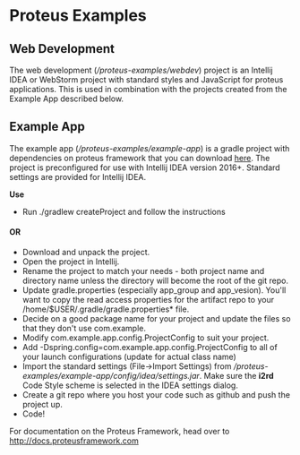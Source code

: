 Proteus Examples
================

Web Development
---------------

The web development (*/proteus-examples/webdev*) project is an Intellij IDEA or WebStorm project with standard styles and JavaScript for proteus applications. This is used in combination with the projects created from the Example App described below.



Example App
-----------

The example app (*/proteus-examples/example-app*) is a gradle project with dependencies on proteus framework that you can download [here](https://github.com/VentureTech/proteus-examples/releases/). The project is preconfigured for use with Intellij IDEA version 2016+. Standard settings are provided for Intellij IDEA.

<strong>Use</strong>

* Run ./gradlew createProject and follow the instructions

#### OR

* Download and unpack the project.
* Open the project in Intellij. 
* Rename the project to match your needs - both project name and directory name unless the directory will become the root of the git repo.
* Update gradle.properties (especially app_group and app_vesion). You'll want to copy the read access properties for the artifact repo to your /home/$USER/.gradle/gradle.properties* file.
* Decide on a good package name for your project and update the files so that they don't use com.example.
* Modify com.example.app.config.ProjectConfig to suit your project. 
* Add -Dspring.config=com.example.app.config.ProjectConfig to all of your launch configurations (update for actual class name)
* Import the standard settings (File->Import Settings) from */proteus-examples/example-app/config/idea/settings.jar*. Make sure the __i2rd__ Code Style scheme is selected in the IDEA settings dialog.
* Create a git repo where you host your code such as github and push the project up.
* Code!


For documentation on the Proteus Framework, head over to http://docs.proteusframework.com
